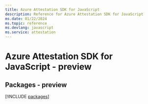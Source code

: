 ```yaml
---
title: Azure Attestation SDK for JavaScript
description: Reference for Azure Attestation SDK for JavaScript
ms.date: 01/22/2024
ms.topic: reference
ms.devlang: javascript
ms.service: attestation
---
```

# Azure Attestation SDK for JavaScript - preview
## Packages - preview
[!INCLUDE [packages](attestation-index.md)]
